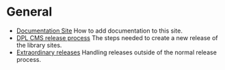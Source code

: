 # General


- [Documentation Site](documentation-site)
  How to add documentation to this site.
- [DPL CMS release process](release-process)
  The steps needed to create a new release of the library sites.
- [Extraordinary releases](extraordinary-releases)
  Handling releases outside of the normal release process.
